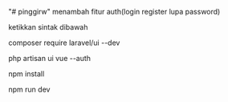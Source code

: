 "# pinggirw" 
menambah fitur auth(login register lupa password)

ketikkan sintak dibawah

composer require laravel/ui --dev

php artisan ui vue --auth

npm install

npm run dev

